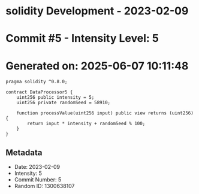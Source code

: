 ﻿# solidity Development - 2023-02-09
# Commit #5 - Intensity Level: 5
# Generated on: 2025-06-07 10:11:48
```solidity
pragma solidity ^0.8.0;

contract DataProcessor5 {
    uint256 public intensity = 5;
    uint256 private randomSeed = 58910;

    function processValue(uint256 input) public view returns (uint256) {
        return input * intensity + randomSeed % 100;
    }
}
```
## Metadata
- Date: 2023-02-09
- Intensity: 5
- Commit Number: 5
- Random ID: 1300638107
